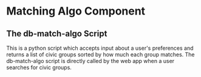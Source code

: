# Matching Algo Component

## The db-match-algo Script

This is a python script which accepts input about a user's preferences and returns a list of civic groups sorted by how much each group matches. The db-match-algo script is directly called by the web app when a user searches for civic groups.
